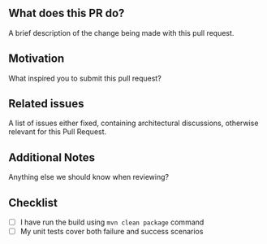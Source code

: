 ## What does this PR do?
A brief description of the change being made with this pull request.

## Motivation
What inspired you to submit this pull request?

## Related issues
A list of issues either fixed, containing architectural discussions, otherwise relevant
for this Pull Request.

## Additional Notes
Anything else we should know when reviewing?

## Checklist
- [ ] I have run the build using `mvn clean package` command
- [ ] My unit tests cover both failure and success scenarios
